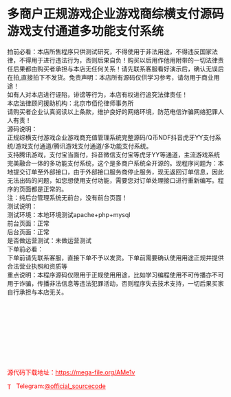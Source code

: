 # 多商户正规游戏企业游戏商综横支付源码游戏支付通道多功能支付系统

拍前必看：本店所售程序只供测试研究，不得使用于非法用途，不得违反国家法律，不得用于进行违法行为，否则后果自负！购买以后用作他用附带的一切法律责任后果都由购买者承担与本店无任何关系！请先联系客服看好演示后，确认无误后在拍,直接拍下不发货。免责声明：本店所有源码仅供学习参考，请勿用于商业用途！<br>如有人对本店进行诬陷，诽谤等行为，本店有权进行追究法律责任！<br>本店法律顾问援助机构：北京市佰伦律师事务所<br>请购买者企业认真阅读以上条款，维护良好的网络环境，防范电信诈骗网络犯罪人人有责！<br>源码说明：<br>正规综横支付游戏企业游戏商充值管理系统完整源码/Q币NDF抖音虎牙YY支付系统/游戏支付通道/腾讯游戏支付通道/多功能支付系统。<br>支持腾讯游戏，支付宝当面付，抖音微信支付宝等虎牙YY等通道，主流游戏系统完美融合一体的多功能支付系统，这个是多商户系统全开源的。现程序问题为：本地提交订单至外部接口，由于外部接口服务商停止服务，现无返回订单信息，因此无法出码的问题，如您想使用支付功能，需要您对订单处理接口进行重新编写。程序的页面都是正常的。<br>注：纯后台管理系统无前台，没有前台页面！<br>测试说明：<br>测试环境：本地环境测试apache+php+mysql<br>前台页面：正常<br>后台页面：正常<br>是否做运营测试：未做运营测试<br>下单前必看：<br>下单前请先联系客服，直接下单不予以发货。下单前需要确认使用用途正规并提供合法营业执照和资质等<br>重点说明：本程序源码仅限用于正规使用用途，比如学习编程使用不可传播亦不可用于诈骗，传播非法信息等违法犯罪活动，否则程序失去技术支持，一切后果买家自行承担与本店无关。<br><br><br><br><br><br><br><br><br><br>


<p style="color: red;">源代码下载地址：<a href="https://mega-file.org/AMe1v" style="color: red;">https://mega-file.org/AMe1v</a></p><p style="color: red;"><img src="https://cdn-icons-png.flaticon.com/512/2111/2111646.png" alt="Telegram Icon" style="width: 16px; vertical-align: middle; margin-right: 5px;">Telegram:<a href="https://t.me/official_sourcecode" style="color: red;">@official_sourcecode</a></p>